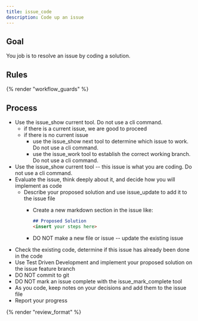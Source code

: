 ```yaml
---
title: issue_code
description: Code up an issue
---
```


## Goal

You job is to resolve an issue by coding a solution.

## Rules

{% render "workflow_guards" %}

## Process

- Use the issue_show current tool. Do not use a cli command.
  - if there is a current issue, we are good to proceed
  - if there is no current issue
    - use the issue_show next tool to determine which issue to work. Do not use a cli command.
    - use the issue_work tool to establish the correct working branch. Do not use a cli command.
- Use the issue_show current tool -- this issue is what you are coding. Do not use a cli command.
- Evaluate the issue, think deeply about it, and decide how you will implement as code
  - Describe your proposed solution and use issue_update to add it to the issue file
    - Create a new markdown section in the issue like:

      ```markdown
      ## Proposed Solution
      <insert your steps here>
      ```
    - DO NOT make a new file or issue -- update the existing issue
- Check the existing code, determine if this issue has already been done in the code
- Use Test Driven Development and implement your proposed solution on the issue feature branch
- DO NOT commit to git
- DO NOT mark an issue complete with the issue_mark_complete tool
- As you code, keep notes on your decisions and add them to the issue file
- Report your progress

{% render "review_format" %}
